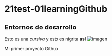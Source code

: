 # 21test-01learningGithub
## Entornos de desarrollo
Esto es una _cursiva_ y esto es nigrita **así**
![imagen](https://s3-us-west-2.amazonaws.com/lasaga-blog/media/original_images/grupo_imagen.jpg)

Mi primer proyecto Github
